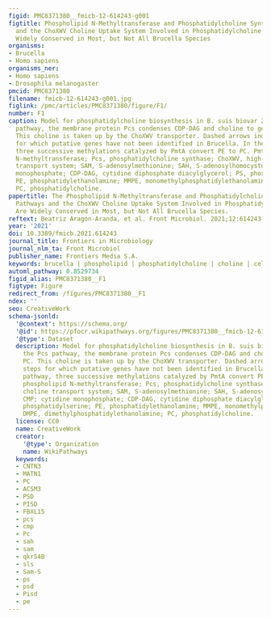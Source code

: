 ```yaml
---
figid: PMC8371380__fmicb-12-614243-g001
figtitle: Phospholipid N-Methyltransferase and Phosphatidylcholine Synthase Pathways
  and the ChoXWV Choline Uptake System Involved in Phosphatidylcholine Synthesis Are
  Widely Conserved in Most, but Not All Brucella Species
organisms:
- Brucella
- Homo sapiens
organisms_ner:
- Homo sapiens
- Drosophila melanogaster
pmcid: PMC8371380
filename: fmicb-12-614243-g001.jpg
figlink: /pmc/articles/PMC8371380/figure/F1/
number: F1
caption: Model for phosphatidylcholine biosynthesis in B. suis biovar 2. In the Pcs
  pathway, the membrane protein Pcs condenses CDP-DAG and choline to generate PC.
  This choline is taken up by the ChoXWV transporter. Dashed arrows indicate steps
  for which putative genes have not been identified in Brucella. In the PmtA pathway,
  three successive methylations catalyzed by PmtA convert PE to PC. PmtA, phospholipid
  N-methyltransferase; Pcs, phosphatidylcholine synthase; ChoXWV, high-affinity choline
  transport system; SAM, S-adenosylmethionine; SAH, S-adenosylhomocysteine, CMP; cytidine
  monophosphate; CDP-DAG, cytidine diphosphate diacylglycerol; PS, phosphatidylserine;
  PE, phosphatidylethanolamine; MMPE, monomethylphosphatidylethanolamine; DMPE, dimethylphosphatidylethanolamine;
  PC, phosphatidylcholine.
papertitle: The Phospholipid N-Methyltransferase and Phosphatidylcholine Synthase
  Pathways and the ChoXWV Choline Uptake System Involved in Phosphatidylcholine Synthesis
  Are Widely Conserved in Most, but Not All Brucella Species.
reftext: Beatriz Aragón-Aranda, et al. Front Microbiol. 2021;12:614243.
year: '2021'
doi: 10.3389/fmicb.2021.614243
journal_title: Frontiers in Microbiology
journal_nlm_ta: Front Microbiol
publisher_name: Frontiers Media S.A.
keywords: brucella | phospholipid | phosphatidylcholine | choline | cell envelope
automl_pathway: 0.8529734
figid_alias: PMC8371380__F1
figtype: Figure
redirect_from: /figures/PMC8371380__F1
ndex: ''
seo: CreativeWork
schema-jsonld:
  '@context': https://schema.org/
  '@id': https://pfocr.wikipathways.org/figures/PMC8371380__fmicb-12-614243-g001.html
  '@type': Dataset
  description: Model for phosphatidylcholine biosynthesis in B. suis biovar 2. In
    the Pcs pathway, the membrane protein Pcs condenses CDP-DAG and choline to generate
    PC. This choline is taken up by the ChoXWV transporter. Dashed arrows indicate
    steps for which putative genes have not been identified in Brucella. In the PmtA
    pathway, three successive methylations catalyzed by PmtA convert PE to PC. PmtA,
    phospholipid N-methyltransferase; Pcs, phosphatidylcholine synthase; ChoXWV, high-affinity
    choline transport system; SAM, S-adenosylmethionine; SAH, S-adenosylhomocysteine,
    CMP; cytidine monophosphate; CDP-DAG, cytidine diphosphate diacylglycerol; PS,
    phosphatidylserine; PE, phosphatidylethanolamine; MMPE, monomethylphosphatidylethanolamine;
    DMPE, dimethylphosphatidylethanolamine; PC, phosphatidylcholine.
  license: CC0
  name: CreativeWork
  creator:
    '@type': Organization
    name: WikiPathways
  keywords:
  - CNTN3
  - MATN1
  - PC
  - ACSM3
  - PSD
  - PISD
  - FBXL15
  - pcs
  - cmp
  - Pc
  - sah
  - sam
  - qkr54B
  - sls
  - Sam-S
  - ps
  - psd
  - Pisd
  - pe
---
```

